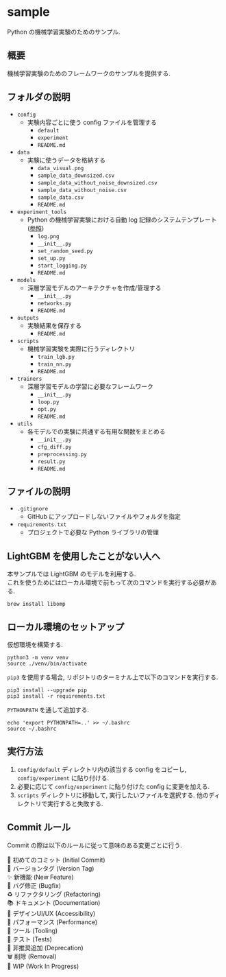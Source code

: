 # sample
Python の機械学習実験のためのサンプル.

## 概要
機械学習実験のためのフレームワークのサンプルを提供する.

## フォルダの説明
- `config`
    - 実験内容ごとに使う config ファイルを管理する
        - `default`
        - `experiment`
        - `README.md`
- `data`
    - 実験に使うデータを格納する
        - `data_visual.png`
        - `sample_data_downsized.csv`
        - `sample_data_without_noise_downsized.csv`
        - `sample_data_without_noise.csv`
        - `sample_data.csv`
        - `README.md`
- `experiment_tools`
    - Python の機械学習実験における自動 log 記録のシステムテンプレート([参照](https://github.com/akita-pooh/experiment_tools))
        - `log.png`
        - `__init__.py`
        - `set_random_seed.py`
        - `set_up.py`
        - `start_logging.py`
        - `README.md`
- `models`
    - 深層学習モデルのアーキテクチャを作成/管理する
        - `__init__.py`
        - `networks.py`
        - `README.md`
- `outputs`
    - 実験結果を保存する
        - `README.md`
- `scripts`
    - 機械学習実験を実際に行うディレクトリ
        - `train_lgb.py`
        - `train_nn.py`
        - `README.md`
- `trainers`
    - 深層学習モデルの学習に必要なフレームワーク
        - `__init__.py`
        - `loop.py`
        - `opt.py`
        - `README.md`
- `utils`
    - 各モデルでの実験に共通する有用な関数をまとめる
        - `__init__.py`
        - `cfg_diff.py`
        - `preprocessing.py`
        - `result.py`
        - `README.md`

## ファイルの説明
- `.gitignore`
    - GitHub にアップロードしないファイルやフォルダを指定
- `requirements.txt`
    - プロジェクトで必要な Python ライブラリの管理

## LightGBM を使用したことがない人へ
本サンプルでは LightGBM のモデルを利用する.  
これを使うためにはローカル環境で前もって次のコマンドを実行する必要がある.

```
brew install libomp
```

## ローカル環境のセットアップ
仮想環境を構築する.  

```
python3 -m venv venv
source ./venv/bin/activate
```

`pip3` を使用する場合, リポジトリのターミナル上で以下のコマンドを実行する.  

```
pip3 install --upgrade pip
pip3 install -r requirements.txt
```

`PYTHONPATH` を通して追加する.  

```
echo 'export PYTHONPATH=..' >> ~/.bashrc
source ~/.bashrc
```

## 実行方法
1. `config/default` ディレクトリ内の該当する config をコピーし, `config/experiment` に貼り付ける.
2. 必要に応じて `config/experiment` に貼り付けた config に変更を加える.
3. `scripts` ディレクトリに移動して, 実行したいファイルを選択する. 他のディレクトリで実行すると失敗する.

## Commit ルール
Commit の際は以下のルールに従って意味のある変更ごとに行う.  

🎉 初めてのコミット (Initial Commit)  
🔖 バージョンタグ (Version Tag)  
✨ 新機能 (New Feature)  
🐛 バグ修正 (Bugfix)  
♻️ リファクタリング (Refactoring)  
📚 ドキュメント (Documentation)  
🎨 デザインUI/UX (Accessibility)  
🐎 パフォーマンス (Performance)  
🔧 ツール (Tooling)  
🚨 テスト (Tests)  
💩 非推奨追加 (Deprecation)  
🗑️ 削除 (Removal)  
🚧 WIP (Work In Progress)  